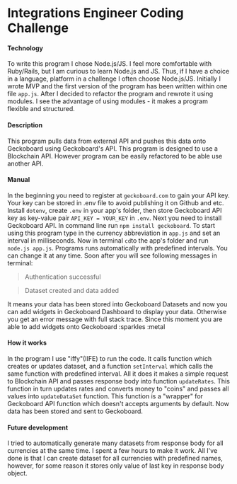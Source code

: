 # Integrations Engineer Coding Challenge #

#### Technology
To write this program I chose Node.js/JS. I feel more comfortable with Ruby/Rails, but I am curious to learn Node.js and JS. Thus, if I have a choice in a language, platform in a challenge I often choose Node.js/JS.
Initially I wrote MVP and the first version of the program has been written within one file ```app.js```. After I decided to refactor the program and rewrote it using modules. I see the advantage of using modules - it makes a program flexible and structured.

#### Description
This program pulls data from external API and pushes this data onto Geckoboard using Geckoboard's API.
This program is designed to use a Blockchain API. However program can be easily refactored to be able use another API.

#### Manual
In the beginning you need to register at ```geckoboard.com``` to gain your API key. Your key can be stored in .env file to avoid publishing it on Github and etc. Install ```dotenv```, create ```.env``` in your app's folder, then store Geckoboard API key as key-value pair ```API_KEY = YOUR_KEY``` in ```.env```. Next you need to install Geckoboard API. In command line run ```npm install geckoboard```.
To start using this program type in the currency abbreviation in ```app.js``` and set an interval in milliseconds. Now in terminal ```cd```to the app's folder and run ```node.js app.js```. Programs runs automatically with predefined intervals. You can change it at any time. Soon after you will see following messages in terminal:

>Authentication successful

>Dataset created and data added

It means your data has been stored into Geckoboard Datasets and now you can add widgets in Geckoboard Dashboard to display your data. Otherwise you get an error message with full stack trace.
Since this moment you are able to add widgets onto Geckoboard :sparkles :metal

#### How it works
In the program I use "iffy"(IIFE) to run the code. It calls function which creates or updates dataset, and a function ```setInterval``` which calls the same function with predefined interval.
All it does it makes a simple request to Blockchain API and passes response body into function ```updateRates```. This function in turn updates rates and converts money to "coins" and passes all values into ```updateDataSet``` function. This function is a "wrapper" for Geckoboard API function which doesn't accepts arguments by default. Now data has been stored and sent to Geckoboard.

#### Future development
I tried to automatically generate many datasets from response body for all currencies at the same time. I spent a few hours to make it work. All I've done is that I can create dataset for all currencies with predefined names, however, for some reason it stores only value of last key in response body object.
